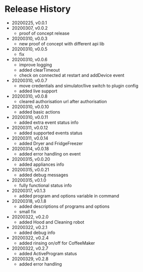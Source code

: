 # Release History

* 20200225, v0.0.1
* 20200307, v0.0.2
	* proof of concept release
* 20200310, v0.0.3
	* new proof of concept with different api lib
* 20200310, v0.0.5
	* fix
* 20200310, v0.0.6
	* improve logging
	* added clearTimeout
	* check on connected at restart and addDevice event
* 20200310, v0.0.7
	* move credentials and simulator/live switch to plugin config
	* added live support
* 20200310, v0.0.8
	* cleared authorisation url after authorisation
* 20200310, v0.0.10
	* added basic actions
* 20200310, v0.0.11
	* added extra event status info
* 20200311, v0.0.12
	* added supported events status
* 20200311, v0.0.14
	* added Dryer and FridgeFreezer
* 20200314, v0.0.18
	* added error handling on event
* 20200315, v0.0.20
	* added appliances info
* 20200315, v0.0.21
	* added debug messages
* 20200315, v0.1.0
	* fully functional status info
* 20200317, v0.1.3
	* added program and options variable in command
* 20200318, v0.1.8
	* added descriptions of programs and options
	* small fix
* 20200322, v0.2.0
	* added Hood and Cleaning robot
* 20200322, v0.2.1
	* added debug info
* 20200322, v0.2.4
	* added rinsing on/off for CoffeeMaker
* 20200322, v0.2.7
	* added ActiveProgram status
* 20200329, v0.2.8
	* added error handling
